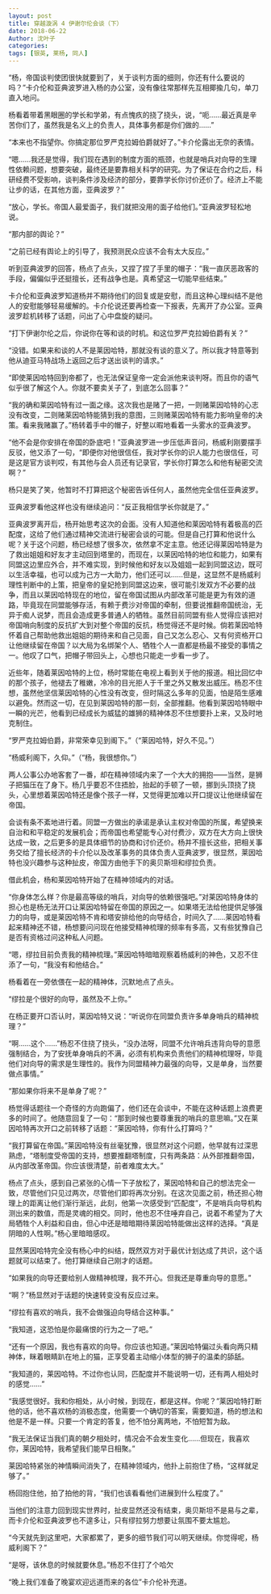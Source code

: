 ```yaml
---
layout: post
title: 穿越漩涡 4 伊谢尔伦会谈（下）
date: 2018-06-22
Author: 沈叶子
categories: 
tags: [银英, 莱杨, 同人]
--- 
```


“杨，帝国谈判使团很快就要到了，关于谈判方面的细则，你还有什么要说的吗？”卡介伦和亚典波罗进入杨的办公室，没有像往常那样先互相揶揄几句，单刀直入地问。

杨看着带着黑眼圈的学长和学弟，有点愧疚的挠了挠头，说，“呃……最近真是辛苦你们了，虽然我是名义上的负责人，具体事务都是你们做的……”

“本来也不指望你。你搞定那位罗严克拉姆伯爵就好了。”卡介伦露出无奈的表情。

“嗯……我还是觉得，我们现在遇到的制度方面的瓶颈，也就是哨兵对向导的生理性依赖问题，想要突破，最终还是要靠相关科学的研究。为了保证在合约之后，科研经费不受影响，谈判条件涉及经济的部分，要靠学长你讨价还价了。经济上不能让步的话，在其他方面，亚典波罗？”

“放心，学长。帝国人最爱面子，我们就把没用的面子给他们。”亚典波罗轻松地说。

“那内部的舆论？”

“之前已经有舆论上的引导了，我预测民众应该不会有太大反应。”

听到亚典波罗的回答，杨点了点头，又捏了捏了手里的帽子：“我一直厌恶政客的手段，偏偏似乎还挺擅长，还有战争也是。真希望这一切能早些结束。”

卡介伦和亚典波罗知道杨并不期待他们的回复或是安慰，而且这种心理纠结不是他人的安慰能够轻易缓解的。卡介伦说还要再检查一下报表，先离开了办公室。亚典波罗趁机转移了话题，问出了心中盘旋的疑问。

“打下伊谢尔伦之后，你说你在等和谈的时机。和这位罗严克拉姆伯爵有关？”

“没错。如果来和谈的人不是莱因哈特，那就没有谈的意义了。所以我才特意等到他从迪亚马特战场上返回之后才送出谈判的请求。”

“即使莱因哈特回到帝都了，也无法保证皇帝一定会派他来谈判呀。而且你的语气似乎很了解这个人。你就不要卖关子了，到底怎么回事？”

“我的确和莱因哈特有过一面之缘。这次我也是赌了一把，一则赌莱因哈特的心志没有改变，二则赌莱因哈特能猜到我的意图，三则赌莱因哈特有能力影响皇帝的决策。看来我赌赢了。”杨转着手中的帽子，好整以暇地看着一头雾水的亚典波罗。

“他不会是你安排在帝国的卧底吧！”亚典波罗进一步压低声音问，杨威利刚要摆手反驳，他又添了一句，“即便你对他很信任，我对学长你的识人能力也很信任，可是这是官方谈判哎，有其他与会人员还有记录官，学长你打算怎么和他有秘密交流啊？”

杨只是笑了笑，他暂时不打算把这个秘密告诉任何人，虽然他完全信任亚典波罗。

亚典波罗看他这样也没有继续追问：“反正我相信学长你就是了。”

亚典波罗离开后，杨开始思考这次的会面。没有人知道他和莱因哈特有着极高的匹配度，这给了他们通过精神交流进行秘密会谈的可能。但是自己打算和他说什么呢？关于这个问题，杨已经想了很多次，依然拿不定主意。他还记得莱因哈特是为了救出姐姐和好友才主动回到塔里的，而现在，以莱因哈特的地位和能力，如果有同盟这边里应外合，并不难实现，到时候他和好友以及姐姐一起到同盟这边，既可以生活幸福，也可以成为己方一大助力，他们还可以……但是，这显然不是杨威利理性判断中的上策，把皇帝的皇妃抢到同盟这边来，很可能引发双方不必要的战争，而且以莱因哈特现在的地位，留在帝国试图从内部改革可能是更为有效的道路，毕竟现在同盟能够存活，有赖于费沙对帝国的牵制，但要说推翻帝国统治，无异于痴人说梦，而且会造成更多普通人的牺牲。虽然目前同盟有些人觉得应该把对帝国哨向制度的反抗扩大到对整个帝国的反抗，杨觉得还不是时候。倘若莱因哈特怀着自己帮助他救出姐姐的期待来和自己见面，自己又怎么忍心、又有何资格开口让他继续留在帝国？以大局为名绑架个人、牺牲个人一直都是杨最不接受的事情之一。他叹了口气，把帽子带回头上，心想也只能走一步看一步了。

近些年，随着莱因哈特的上位，杨时常能在电视上看到关于他的报道。相比回忆中的那个孩子，他褪去了稚嫩，冷冷的目光拒人于千里之外又散发出威压。杨忍不住想，虽然他坚信莱因哈特的心性没有改变，但时隔这么多年的见面，怕是陌生感难以避免。然而这一切，在见到莱因哈特的那一刻，全部推翻。他看到莱因哈特眼中一瞬的光芒，他看到已经成长为威猛的雄狮的精神体忍不住想要扑上来，又及时地克制住。

“罗严克拉姆伯爵，非常荣幸见到阁下。”（“莱因哈特，好久不见。”）

“杨威利阁下，久仰。”（“杨，我很想你。”）

两人公事公办地客套了一番，却在精神领域内来了一个大大的拥抱——当然，是狮子把猫压在了身下。杨几乎要忍不住捂脸，抬起的手顿了一顿，挪到头顶挠了挠头，心里想着莱因哈特还是像个孩子一样，又觉得更加难以开口提议让他继续留在帝国。

会谈有条不紊地进行着。同盟一方做出的承诺是承认主权对帝国的所属，希望换来自治和和平稳定的发展机会；而帝国也希望能专心对付费沙，双方在大方向上很快达成一致，之后更多的是具体细节的协商和讨价还价。杨并不擅长这些，把相关事务交给了擅长经济的卡介伦以及改革事务的具体负责人亚典波罗，很显然，莱因哈特也没兴趣参与这种扯皮，帝国方由他手下的奥贝斯坦和缪拉负责。

借此机会，杨和莱因哈特开始了在精神领域内的对话。

“你身体怎么样？你是最高等级的哨兵，对向导的依赖很强吧。”对莱因哈特身体的担心也是杨无法开口让莱因哈特留在帝国的原因之一。如果塔无法给他提供足够强力的向导，或是莱因哈特不肯和塔安排给他的向导结合，时间久了……莱因哈特看起来精神还不错，杨想要问问现在他接受精神梳理的频率有多高，又有些犹豫自己是否有资格过问这种私人问题。

“嗯，缪拉目前负责我的精神梳理。”莱因哈特暗暗观察着杨威利的神色，又忍不住添了一句，“我没有和他结合。”

杨看着在一旁依偎在一起的精神体，沉默地点了点头。

“缪拉是个很好的向导，虽然及不上你。”

在杨正要开口否认时，莱因哈特又说：“听说你在同盟负责许多单身哨兵的精神梳理？”

“啊……这个……”杨忍不住挠了挠头，“没办法呀，同盟不允许哨兵违背向导的意愿强制结合，为了安抚单身哨兵的不满，必须有机构来负责他们的精神梳理呀，毕竟他们对向导的需求是生理性的。我作为同盟精神力最强的向导，又是单身，当然要做点事情。”

“那如果你将来不是单身了呢？”

杨觉得话题往一个奇怪的方向跑偏了，他们还在会谈中，不能在这种话题上浪费更多的时间了。他随意回复了一句：“那到时候也要尊重我的哨兵的意思嘛。”又在莱因哈特再次开口之前转移了话题：“莱因哈特，你有什么打算吗？”

“我打算留在帝国。”莱因哈特没有丝毫犹豫，很显然对这个问题，他早就有过深思熟虑，“塔制度受帝国的支持，想要推翻塔制度，只有两条路：从外部推翻帝国，从内部改革帝国。你应该很清楚，前者难度太大。”

杨点了点头，感到自己紧张的心情一下子放松了，莱因哈特和自己的想法完全一致，尽管他们只见过两次，尽管他们即将再次分别。在这次见面之前，杨还担心物理上的距离让他们渐行渐远，此刻，他第一次感受到“匹配度”，不是哨兵向导机构测出来的数值，而是灵魂的相交。同时，他也忍不住唾弃自己，说着不希望为了大局牺牲个人利益和自由，但心中还是暗暗期待莱因哈特能做出这样的选择。“真是阴暗的人性啊。”杨心里暗暗感叹。

显然莱因哈特完全没有杨心中的纠结，既然双方对于最优计划达成了共识，这个话题就可以结束了。他打算继续自己刚才的话题。

“如果我的向导还要给别人做精神梳理，我不开心。但我还是尊重向导的意愿。”

“啊？”杨显然对于话题的快速转变没有反应过来。

“缪拉有喜欢的哨兵，我不会做强迫向导结合这种事。”

“我知道，这恐怕是你最痛恨的行为之一了吧。”

“还有一个原因，我也有喜欢的向导。你应该也知道。”莱因哈特偏过头看向两只精神体，眯着眼睛趴在地上的猫，正享受着主动缩小体型的狮子的温柔的舔舐。

“我知道的，莱因哈特。不过你也认同，匹配度并不能说明一切，还有两人相处时的感觉……”

“我感觉很好。我和你相处，从小时候，到现在，都是这样。你呢？”莱因哈特打断他的话，他不喜欢杨的消极态度，他需要一个确切的答案，需要知道，杨的想法和他是不是一样。只要一个肯定的答复，他不怕分离两地，不怕短暂为敌。

“我无法保证当我们真的朝夕相处时，情况会不会发生变化……但现在，我喜欢你，莱因哈特，我希望我们能早日相聚。”

莱因哈特紧张的神情瞬间消失了，在精神领域内，他扑上前抱住了杨，“这样就足够了。”

杨回抱住他，拍了拍他的背，“我们也该看看他们进展到什么程度了。”

当他们的注意力回到现实世界时，扯皮显然还没有结束，奥贝斯坦不是易与之辈，而卡介伦和亚典波罗也不遑多让，只有缪拉努力想要让氛围不要太尴尬。

“今天就先到这里吧，大家都累了，更多的细节我们可以明天继续。你觉得呢，杨威利阁下？”

“是呀，该休息的时候就要休息。”杨忍不住打了个哈欠

“晚上我们准备了晚宴欢迎远道而来的各位”卡介伦补充道。

